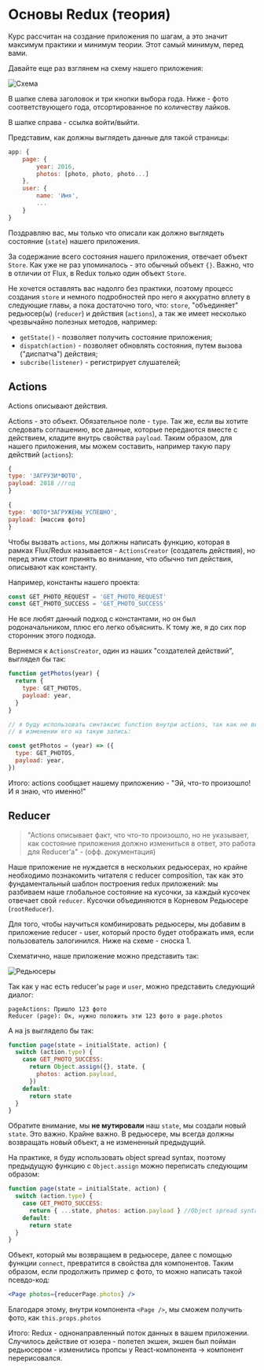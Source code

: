 # Основы Redux (теория)

Курс рассчитан на создание приложения по шагам, а это значит максимум практики и минимум теории. Этот самый минимум, перед вами.

Давайте еще раз взглянем на схему нашего приложения:

![Схема](app-preview-2.jpg)

В шапке слева заголовок и три кнопки выбора года. Ниже - фото соответствующего года, отсортированное по количеству лайков.

В шапке справа - ссылка войти/выйти.

Представим, как должны выглядеть данные для такой страницы:

```js
app: {
    page: {
        year: 2016,
        photos: [photo, photo, photo...]
    },
    user: {
        name: 'Имя',
        ...
    }
}
```

Поздравляю вас, мы только что описали как должно выглядеть состояние (`state`) нашего приложения.

За содержание всего состояния нашего приложения, отвечает объект `Store`. Как уже не раз упоминалось - это обычный объект `{}`. Важно, что в отличии от Flux, в Redux только один объект `Store`.

Не хочется оставлять вас надолго без практики, поэтому процесс создания `store` и немного подробностей про него я аккуратно вплету в следующие главы, а пока достаточно того, что: `store`, "объединяет" редьюсер(ы) (`reducer`) и действия (`actions`), а так же имеет несколько чрезвычайно полезных методов, например:

- `getState()` - позволяет получить состояние приложения;
- `dispatch(action)` - позволяет обновлять состояния, путем вызова ("диспатча") действия;
- `subcribe(listener)` - регистрирует слушателей;

## Actions

Actions описывают действия.

Actions - это объект. Обязательное поле - `type`. Так же, если вы хотите следовать соглашению, все данные, которые передаются вместе с действием, кладите внутрь свойства `payload`. Таким образом, для нашего приложения, мы можем составить, например такую пару действий (`actions`):

```js
{
type: 'ЗАГРУЗИ*ФОТО',
payload: 2018 //год
}
```

```js
{
type: 'ФОТО*ЗАГРУЖЕНЫ_УСПЕШНО',
payload: [массив фото]
}
```

Чтобы вызвать `actions`, мы должны написать функцию, которая в рамках Flux/Redux называется - `ActionsCreator` (создатель действия), но перед этим стоит принять во внимание, что обычно тип действия, описывают как константу.

Например, константы нашего проекта:

```js
const GET_PHOTO_REQUEST = 'GET_PHOTO_REQUEST'
const GET_PHOTO_SUCCESS = 'GET_PHOTO_SUCCESS'
```

Не все любят данный подход с константами, но он был родоначальником, плюс его легко объяснить. К тому же, я до сих пор сторонник этого подхода.

Вернемся к `ActionsCreator`, один из наших "создателей действий", выглядел бы так:

```js
function getPhotos(year) {
  return {
    type: GET_PHOTOS,
    payload: year,
  }
}

// я буду использовать синтаксис function внутри actions, так как не вижу смысла
// в изменении его на такую запись:

const getPhotos = (year) => ({
  type: GET_PHOTOS,
  payload: year,
})
```

Итого: actions сообщает нашему приложению - "Эй, что-то произошло! И я знаю, что именно!"

## Reducer

> "Actions описывает факт, что что-то произошло, но не указывает, как состояние приложения должно измениться в ответ, это работа для Reducer'а" - (офф. документация)

Наше приложение не нуждается в нескольких редьюсерах, но крайне необходимо познакомить читателя с reducer composition, так как это фундаментальный шаблон построения redux приложений: мы разбиваем наше глобальное состояние на кусочки, за каждый кусочек отвечает свой `reducer`. Кусочки объединяются в Корневом Редьюсере (`rootReducer`).

Для того, чтобы научиться комбинировать редьюсеры, мы добавим в приложение reducer - user, который просто будет отображать имя, если пользователь залогинился. Ниже на схеме - сноска 1.

Схематично, наше приложение можно представить так:

![Редьюсеры](redux-schema-with-reducers.jpg)

Так как у нас есть reducer'ы `page` и `user`, можно представить следующий диалог:

```
pageActions: Пришло 123 фото
Reducer (page): Ок, нужно положить эти 123 фото в page.photos
```

А на js выглядело бы так:

```js
function page(state = initialState, action) {
  switch (action.type) {
    case GET_PHOTO_SUCCESS:
      return Object.assign({}, state, {
        photos: action.payload,
      })
    default:
      return state
  }
}
```

Обратите внимание, мы **не мутировали** наш `state`, мы создали новый `state`. Это важно. Крайне важно. В редьюсере, мы всегда должны возвращать новый объект, а не измененный предыдущий.

На практике, я буду использовать object spread syntax, поэтому предыдущую функцию с `Object.assign` можно переписать следующим образом:

```js
function page(state = initialState, action) {
  switch (action.type) {
    case GET_PHOTO_SUCCESS:
      return { ...state, photos: action.payload } //Object spread syntax
    default:
      return state
  }
}
```

Объект, который мы возвращаем в редьюсере, далее с помощью функции `connect`, превратится в свойства для компонентов. Таким образом, если продолжить пример с фото, то можно написать такой псевдо-код:

```jsx
<Page photos={reducerPage.photos} />
```

Благодаря этому, внутри компонента `<Page />`, мы сможем получить фото, как `this.props.photos`

Итого: Redux - однонаправленный поток данных в вашем приложении. Случилось действие от юзера - полетел экшен, экшен был пойман редьюсером - изменились пропсы у React-компонента -> компонент перерисовался.
